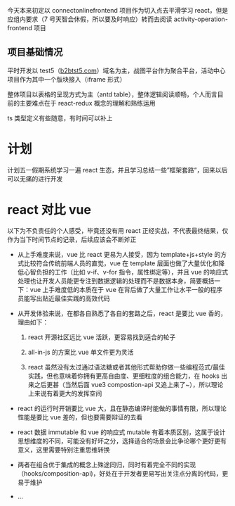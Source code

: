 今天本来初定以 connectonlinefrontend 项目作为切入点去平滑学习 react，但是应组内要求（7 号天智会休假，所以要及时响应）转而去阅读 activity-operation-frontend 项目

## 项目基础情况

平时开发以 test5（[b2btst5.com](http://b2btst5.com/)）域名为主，战图平台作为聚合平台，活动中心项目作为其中一个版块接入（iframe 形式）

整体项目以表格的呈现方式为主（antd table），整体逻辑阅读顺畅，个人而言目前的主要难点在于 react-redux 概念的理解和熟练运用

ts 类型定义有些随意，有时间可以补上

# 计划

计划五一假期系统学习一遍 react 生态，并且学习总结一些”框架套路“，回来以后可以无痛的进行开发

# react 对比 vue

以下为不负责任的个人感受，毕竟还没有用 react 正经实战，不代表最终结果，仅作为当下时间节点的记录，后续应该会不断斧正

- 从上手难度来说，vue 比 react 更易为人接受，因为 template+js+style 的方式比较符合传统前端人员的直觉，vue 在 template 层面也做了大量优化和降低心智负担的工作（比如 v-if、v-for 指令，属性绑定等），并且 vue 的响应式处理也让开发人员能更专注到数据逻辑的处理而不是数据本身，简要概括一下：vue 上手难度低的本质在于 vue 在背后做了大量工作让水平一般的程序员能写出贴近最佳实践的高效代码
- 从开发体验来说，在都各自熟悉了各自的套路之后，react 是要比 vue 香的，理由如下：

  1. react 开源社区远比 vue 活跃，更容易找到适合的轮子

  1. all-in-js 的方案比 vue 单文件更为灵活
  1. react 虽然没有太过通过语法糖或者其他形式帮助你做一些编程范式/最佳实践，但也意味着你拥有更高自由度、更细粒度的组合能力，在 hooks 出来之后更甚（当然后面 vue3 compostion-api 又追上来了~），所以理论上来说有着更大的发挥空间

- react 的运行时开销要比 vue 大，且在静态编译时能做的事情有限，所以理论性能是要比 vue 差的，但也要需要辩证的去看
- react 数据 immutable 和 vue 的响应式 mutable 有着本质区别，这属于设计思想维度的不同，可能没有好坏之分，选择适合的场景会比争论哪个更好更有意义，这里需要特别注重思维转换
- 两者在组合优于集成的概念上殊途同归，同时有着完全不同的实现（hooks/composition-api)，好处在于开发者更易写出关注点分离的代码，更易于维护
- ...
